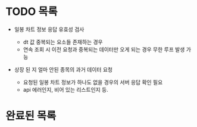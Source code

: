 


# TODO 목록

- 일봉 차트 정보 응답 유효성 검사
  - dt 값 중복되는 요소들 존재하는 경우
  - 연속 조회 시 이전 요청과 중복되는 데이터만 오게 되는 경우 무한 루프 발생 가능

- 상장 된 지 얼마 안된 종목의 과거 데이터 요청
  - 요청된 일봉 차트 정보가 하나도 없을 경우의 서버 응답 확인 필요
  - api 에러인지, 비어 있는 리스트인지 등.



# 완료된 목록

